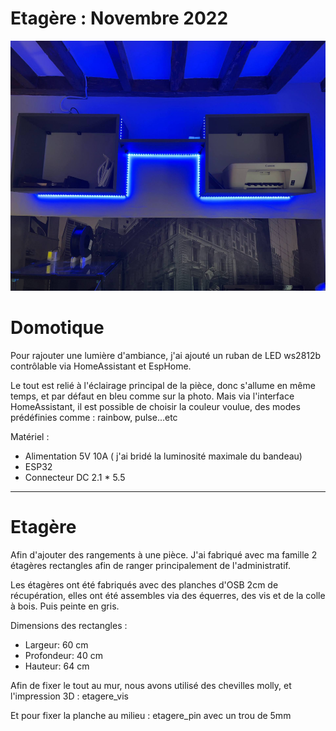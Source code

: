 # Etagère : Novembre 2022

<p align="center">
  <img src=etagere.jpg height = "400" >
</p>

# Domotique

Pour rajouter une lumière d'ambiance, j'ai ajouté un ruban de LED ws2812b contrôlable via HomeAssistant et EspHome.

Le tout est relié à l'éclairage principal de la pièce, donc s'allume en même temps, et par défaut en bleu comme sur la photo.
Mais via l'interface HomeAssistant, il est possible de choisir la couleur voulue, des modes prédéfinies comme : rainbow, pulse...etc

Matériel : 
- Alimentation 5V 10A ( j'ai bridé la luminosité maximale du bandeau)
- ESP32
- Connecteur DC 2.1 * 5.5

---
# Etagère

Afin d'ajouter des rangements à une pièce. J'ai fabriqué avec ma famille 2 étagères rectangles afin de ranger principalement de l'administratif.

Les étagères ont été fabriqués avec des planches d'OSB 2cm de récupération, elles ont été assembles via des équerres, des vis et de la colle à bois. Puis peinte en gris.

Dimensions des rectangles :
- Largeur: 60 cm
- Profondeur: 40 cm
- Hauteur: 64 cm

Afin de fixer le tout au mur, nous avons utilisé des chevilles molly, et l'impression 3D : etagere_vis

Et pour fixer la planche au milieu : etagere_pin avec un trou de 5mm
